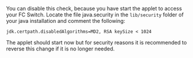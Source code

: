 <!-- TITLE: Java Error: Failed to validate certificate. The application will not be executed -->

You can disable this check, because you have start the applet to access your FC Switch. Locate the file java.security in the `lib/security` folder of your java installation and comment the following:

`jdk.certpath.disabledAlgorithms=MD2, RSA keySize < 1024`

The applet should start now but for security reasons it is recommended to reverse this change if it is no longer needed.
